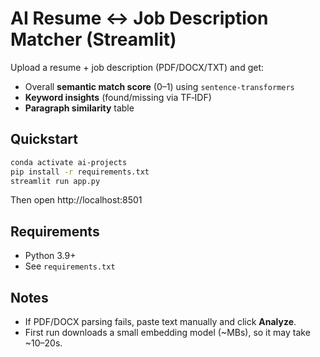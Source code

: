 
# AI Resume ↔ Job Description Matcher (Streamlit)

Upload a resume + job description (PDF/DOCX/TXT) and get:
- Overall **semantic match score** (0–1) using `sentence-transformers`
- **Keyword insights** (found/missing via TF‑IDF)
- **Paragraph similarity** table

## Quickstart
```bash
conda activate ai-projects
pip install -r requirements.txt
streamlit run app.py
```
Then open http://localhost:8501

## Requirements
- Python 3.9+
- See `requirements.txt`

## Notes
- If PDF/DOCX parsing fails, paste text manually and click **Analyze**.
- First run downloads a small embedding model (~MBs), so it may take ~10–20s.
